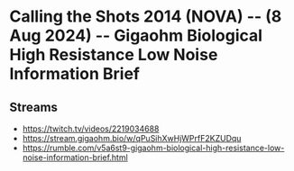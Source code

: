 # Calling the Shots 2014 (NOVA) -- (8 Aug 2024) -- Gigaohm Biological High Resistance Low Noise Information Brief

## Streams
- https://twitch.tv/videos/2219034688
- https://stream.gigaohm.bio/w/qPuSihXwHjWPrfF2KZUDqu
- https://rumble.com/v5a6st9-gigaohm-biological-high-resistance-low-noise-information-brief.html

